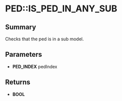 # PED::IS_PED_IN_ANY_SUB

## Summary
Checks that the ped is in a sub model.

## Parameters
* **PED_INDEX** pedIndex

## Returns
* **BOOL**